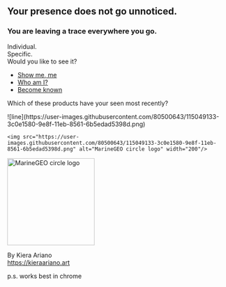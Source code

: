 
## Your presence does not go unnoticed.


### You are leaving a trace everywhere you go.
Individual.  
Specific.  
Would you like to see it?  
- [Show me, me](/realslimeggy/index.html)
- [Who am I?](/crazyspin/index.html)
- [Become known](/wibbly2/index.html)
<p>
Which of these products have your seen most recently?
   <p>
      ![line](https://user-images.githubusercontent.com/80500643/115049133-3c0e1580-9e8f-11eb-8561-6b5edad5398d.png)

    <img src="https://user-images.githubusercontent.com/80500643/115049133-3c0e1580-9e8f-11eb-8561-6b5edad5398d.png" alt="MarineGEO circle logo" width="200"/> 
   <img src="https://user-images.githubusercontent.com/80500643/114973979-5e277980-9e36-11eb-9a91-2f4fddcf0a1d.png" alt="MarineGEO circle logo" width="200"/>
  



By Kiera Ariano    
<https://kieraariano.art>  


p.s. works best in chrome

